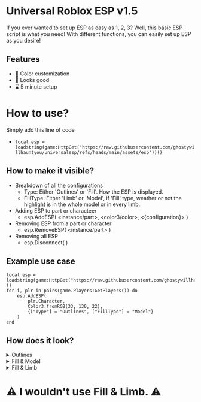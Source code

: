 # Universal Roblox ESP v1.5

If you ever wanted to set up ESP as easy as 1, 2, 3? Well, this basic ESP script is what you need! With different functions, you can easily set up ESP as you desire!

## Features

- 🌈 Color customization
- 👀 Looks good
- ⌛ 5 minute setup


# How to use?

Simply add this line of code
- `local esp = loadstring(game:HttpGet("https://raw.githubusercontent.com/ghostywillhauntyou/universalesp/refs/heads/main/assets/esp"))() `

## How to make it visible?
- Breakdown of all the configurations
  - Type: Either 'Outlines' or 'Fill'. How the ESP is displayed.
  - FillType: Either 'Limb' or 'Model', if 'Fill' type, weather or not the highlight is in the whole model or in every limb.
- Adding ESP to part or characteer
  - esp.AddESP( <instance/part>, <color3/color>, <{configuration}> )
- Removing ESP from a part or character
  - esp.RemoveESP( <instance/part> )
- Removing all ESP
   - esp.Disconnect( <void> )

## Example use case

```
local esp = loadstring(game:HttpGet("https://raw.githubusercontent.com/ghostywillhauntyou/universalesp/refs/heads/main/assets/esp"))()
for i, plr in pairs(game.Players:GetPlayers()) do
    esp.AddESP(
        plr.Character,
        Color3.fromRGB(33, 130, 22), 
        {["Type"] = "Outlines", ["FillType"] = "Model"}
    )
end
```

## How does it look?

<details>
<summary>Outlines</summary>
<img src="https://cdn.discordapp.com/attachments/1274068491871191112/1301936949803749407/image.png?ex=67264ac5&is=6724f945&hm=95c300bbd655cf6052f142362499b2f1da28d10f20868ed06121dc3959056d01&" width="500">
</details>

<details>
<summary>Fill & Model</summary>
<img src="https://cdn.discordapp.com/attachments/1274068491871191112/1301937273524326480/image.png?ex=67264b12&is=6724f992&hm=020c87f94c31b8b1e1ee3e58a551fc4ba546b78b68a3b4a4286eb185b0f78b57&" width="500">
</details>

<details>
<summary>Fill & Limb</summary>
<img src="https://cdn.discordapp.com/attachments/1274068491871191112/1301937494744371322/image.png?ex=67264b47&is=6724f9c7&hm=e1e583b8c00b3aa4ac36464be4d84751d8192adc0ff6b1a0c4e2cf31e995932b&" width="500">
</details>



# ⚠ I wouldn't use Fill & Limb. ⚠
